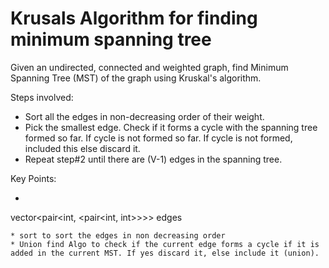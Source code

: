 # Krusals Algorithm for finding minimum spanning tree

Given an undirected, connected and weighted graph, find Minimum Spanning Tree (MST) of the graph using Kruskal's algorithm.

Steps involved:
* Sort all the edges in non-decreasing order of their weight.
* Pick the smallest edge. Check if it forms a cycle with the spanning tree formed so far. If cycle is not formed so far. If cycle is not formed, included this else discard it. 
* Repeat step#2 until there are (V-1) edges in the spanning tree.

Key Points:
* ```c++ 
vector<pair<int, <pair<int, int>>>> edges
```
* sort to sort the edges in non decreasing order
* Union find Algo to check if the current edge forms a cycle if it is added in the current MST. If yes discard it, else include it (union).
